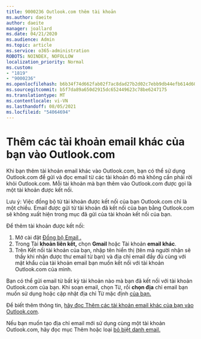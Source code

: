 ```yaml
---
title: 9000236 Outlook.com thêm tài khoản
ms.author: daeite
author: daeite
manager: joallard
ms.date: 04/21/2020
ms.audience: Admin
ms.topic: article
ms.service: o365-administration
ROBOTS: NOINDEX, NOFOLLOW
localization_priority: Normal
ms.custom:
- "1819"
- "9000236"
ms.openlocfilehash: b6b34f74d662fab02f7ac8dad27b2d02c7ebb9db44efb614d6005741d4cebdb2
ms.sourcegitcommit: b5f7da89a650d2915dc652449623c78be6247175
ms.translationtype: MT
ms.contentlocale: vi-VN
ms.lasthandoff: 08/05/2021
ms.locfileid: "54064694"
---
```

# <a name="add-your-other-email-accounts-to-outlookcom"></a>Thêm các tài khoản email khác của bạn vào Outlook.com

Khi bạn thêm tài khoản email khác vào Outlook.com, bạn có thể sử dụng Outlook.com để gửi và đọc email từ các tài khoản đó mà không cần phải rời khỏi Outlook.com. Mỗi tài khoản mà bạn thêm vào Outlook.com được gọi là một tài khoản được kết nối.

Lưu ý: Việc đồng bộ từ tài khoản được kết nối của bạn Outlook.com chỉ là một chiều. Email được gửi từ tài khoản đã kết nối của bạn bằng Outlook.com sẽ không xuất hiện trong mục đã gửi của tài khoản kết nối của bạn.

Để thêm tài khoản được kết nối:

1. Mở cài đặt [Đồng bộ Email .](https://go.microsoft.com/fwlink/?linkid=875264)
2. Trong Tài **khoản liên kết,** chọn **Gmail** hoặc Tài khoản **email khác**.
3. Trên Kết nối tài khoản của bạn, nhập tên hiển thị (tên mà người nhận sẽ thấy khi nhận được thư email từ bạn) và địa chỉ email đầy đủ cùng với mật khẩu của tài khoản email bạn muốn kết nối với tài khoản Outlook.com của mình.

Bạn có thể gửi email từ bất kỳ tài khoản nào mà bạn đã kết nối với tài khoản Outlook.com của bạn. Khi soạn email, chọn Từ, rồi **chọn địa** chỉ email bạn muốn sử dụng hoặc cập nhật địa chỉ Từ mặc định [của bạn.](https://go.microsoft.com/fwlink/?linkid=875264)

Để biết thêm thông tin, [hãy đọc Thêm các tài khoản email khác của bạn vào Outlook.com](https://support.office.com/article/c5224df4-5885-4e79-91ba-523aa743f0ba?wt.mc_id=Office_Outlook_com_Alchemy).

Nếu bạn muốn tạo địa chỉ email mới sử dụng cùng một tài khoản Outlook.com, hãy đọc mục Thêm hoặc loại [bỏ biệt danh email.](https://support.office.com/article/459b1989-356d-40fa-a689-8f285b13f1f2?wt.mc_id=Office_Outlook_com_Alchemy)